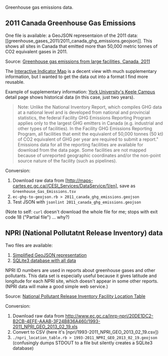 Greenhouse gas emissions data.

## 2011 Canada Greenhouse Gas Emissions

One file is available: a GeoJSON representaion of the 2011 data: [[greenhouse_gases_2011/2011_canada_ghg_emissions.geojson]].  This shows all sites in Canada that emitted more than 50,000 metric tonnes of CO2 equivalent gases in 2011.

Source: [Greenhouse gas emissions from large facilities, Canada, 2011](http://maps-cartes.ec.gc.ca/indicators-indicateurs/TableView.aspx?ID=1)

The [Interactive Indicator Map](http://maps-cartes.ec.gc.ca/indicators-indicateurs/Default.aspx?) is a decent view with much supplementary information, but I wanted to get the data out into a format I find more reusable.

Example of supplementary information: [York University's Keele Campus](http://maps-cartes.ec.gc.ca/indicators-indicateurs/detailPage.aspx?lang=en&type=ghg&objectid=503) detail page shows historical data (in this case, just two years).

> Note: Unlike the National Inventory Report, which compiles GHG data at a national level and is developed from national and provincial statistics, the federal Facility GHG Emissions Reporting Program applies only to the largest GHG emitters in Canada (e.g. industrial and other types of facilities). In the Facility GHG Emissions Reporting Program, all facilities that emit the equivalent of 50,000 tonnes (50 kt) of CO2 equivalent of GHG per year are required to submit a report."
> Emissions data for all the reporting facilities are available for download from the data page. Some facilities are not mapped because of unreported geographic coordinates and/or the non-point source nature of the facility (such as pipelines).

Conversion:

1. Download raw data from [http://maps-cartes.ec.gc.ca//CESI_Services/DataService/1/en], save as `Greenhouse_Gas_Emissions.tsv`
1. `ec-ghg-to-geojson.rb > 2011_canada_ghg_emissions.geojson`
1. Test JSON with `jsonlint 2011_canada_ghg_emissions.geojson`

(Note to self: `curl` doesn't download the whole file for me; stops with exit code 18 ("Partial file") ... why?)

<!--
See info link at http://www.ene.gov.on.ca/environment/en/resources/collection/data_downloads/index.htm#GHG

[Metadata DetailPage](http://files.ontariogovernment.ca/moe_mapping/downloads/1Air/GHG_by_year/GHG2011.html) for 2011 data.

[Metadata Detail Page for 2010 data](http://files.ontariogovernment.ca/moe_mapping/downloads/1Air/GHG_by_year/GHG2010.html)

-->

## NPRI (National Pollutatnt Release Inventory) data

Two files are available:

1. [Simplified GeoJSON representation](npri/1993-2011_NPRI_GEO_2013_02_19.geojson)
1. [SQLite3 database with all data](npri/1993-2011_NPRI_GEO_2013_02_19.sqlite3)

NPRI ID numbers are used in reports about greenhouse gases and other pollutants. This data set is especially useful because it gives latitude and longitude for each NPRI site, which doesn't appear in some other reports.  (NPRI data will make a good simple web service.)

Source: [National Pollutant Release Inventory Facility Location Table](http://www.ec.gc.ca/inrp-npri/default.asp?lang=En&n=20DE1DC2-1)

Conversion:

1. Download raw data from http://www.ec.gc.ca/inrp-npri/20DE1DC2-B2CB-4EFE-AAAB-3F24B836A460/1993-2011_NPRI_GEO_2013_02_19.xls
1. Convert to CSV (here it's [npri/1993-2011_NPRI_GEO_2013_02_19.csv])
1. `./npri_location_table.rb > 1993-2011_NPRI_GEO_2013_02_19.geojson` (confusingly dumps STDOUT to a file but silently creates a SQLite3 database)

<!-- Interactive map:

http://maps-cartes.ec.gc.ca/indicators-indicateurs/default.aspx?id=1&Xmin=-15307263.2217053&Ymin=4878962.72110015&xmax=-5718983.26419751&ymax=11140696.5709012&lang=en.

--> 

<!-- Source: Environment Canada (2013) Overview of the Reported 2011 Greenhouse Gas Emissions.

Facility Greenhouse Gas Reporting
http://www.ec.gc.ca/ges-ghg/default.asp?lang=En&n=040E378D-1


Reported Facility Greenhouse Gas Data
http://www.ec.gc.ca/ges-ghg/default.asp?lang=En&n=8044859A-1

Facility Data Search
http://www.ec.gc.ca/ges-ghg/donnees-data/index.cfm?lang=En

which leads to a full 2011 view:
http://www.ec.gc.ca/ges-ghg/donnees-data/index.cfm?do=results&lang=en&year=2011&gas=all&fac_name=&prov=all&city=&naics=all&submit=Submit

which can be downloaded in XLS
http://www.ec.gc.ca/ges-ghg/donnees-data/index.cfm?do=results_excel&excel=true&lang=en&year=2011&gas=all&fac_name=&prov=all&city=&naics=all&x=Submit


Canada's Greenhouse Gas Inventory
http://www.ec.gc.ca/ges-ghg/default.asp?lang=En&n=83A34A7A-1

Link to NIR and CRF data at the UNFCCC (which would be great data to play with)
(also look for geolocated US data)



Look for Downloadable Emissions Data (Excel but it's not)


http://www.ec.gc.ca/ges-ghg/donnees-data/index.cfm?do=results_excel&excel=true&lang=en&year=2011&gas=all&fac_name=&prov=all&city=&naics=all&x=Submit

--> 



